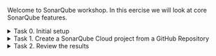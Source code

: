 Welcome to SonarQube workshop. In this eercise we will look at core SonarQube features.

<details>
  <summary>Task 0. Initial setup</summary>
Use this repository template to create a new repository. If the Action gods were merciful today, the automation has already invited you to SonarQube Workshop organisation, created a repository from the template and used your GutHub username for repository name.

If you haven't done so yet, please log into SonarQube Cloud from https://sonarcloud.io/login. Please make sure to use GitHub for authentication. 

![GitHub Login](workshop_images/github_login.jpg)

While it's possible to log in with other DevOps platforms, we will be using GitHub in this exercise. Your SonarQube Cloud account will be created if this is the first time you are logging into the platform. Once your account is created, the admin will add you to the SonarQube Workshop organisation.
</details>

<details>
  <summary>Task 1. Create a SonarQube Cloud project from a GitHub Repository</summary>

To create a new project in SonarQube Cloud from your GitHub repository, follow these steps:
  1. Log in to [SonarQube Cloud](https://sonarcloud.io/login) using your GitHub account.
  2. Click on **"+ Analyze new project"** 
  ![Create project](workshop_images/create_project.jpg)
  
  3. Make sure to select **SonarQube Workshop** in organisation list. In the list of repositories, find and select the repository that was created for you. Make sure the repository name includes your GitHub username (e.g., `sq-workshop-yourusername`). Click on **Set Up** button.
  ![Select the repository](workshop_images/select_reporitory.jpg)
  
  4. In the **Set up project for Clean as You Code** screen, select **Number of days** and accept the default 30 days period. Click on **Create project** button.
  ![New code](workshop_images/clean_as_you_code.jpg)
  
  5. SonarQube will start the analysis of the project which will take a few minutes
  ![Initial analysis](workshop_images/initial_analysis.jpg)
  
  6. When the initial analysis is completed, you should be able to see all issues found by SonarQube:
  ![Initial analysis result](workshop_images/initial_analysis_result.jpg)
  </details>

<details>
  <summary>Task 2. Review the results</summary>
  No dependency information... Why?
</details>
